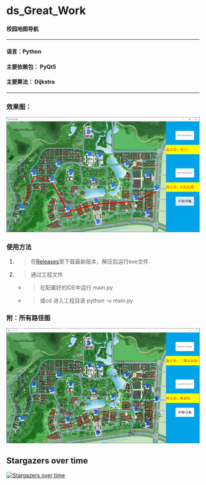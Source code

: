 # ds_Great_Work
#### 校园地图导航
***
#### 语言：Python
#### 主要依赖包： PyQt5
#### 主要算法： Dijkstra
***
### 效果图：
![result.png](/res/result.png)
### 使用方法
1. > 在[Releases](https://github.com/zxyup/ds_Great_Work/releases/tag/v1)里下载最新版本，解压后运行exe文件
2. > 通过工程文件
    - > 在配置好的IDE中运行 main.py
    - > 或cd 进入工程目录  python -u main.py
### 附：所有路径图
![routine.png](/res/routine.png)


## Stargazers over time

[![Stargazers over time](https://starchart.cc/zxyup/ds_Great_Work.svg)](https://starchart.cc/zxyup/ds_Great_Work)
